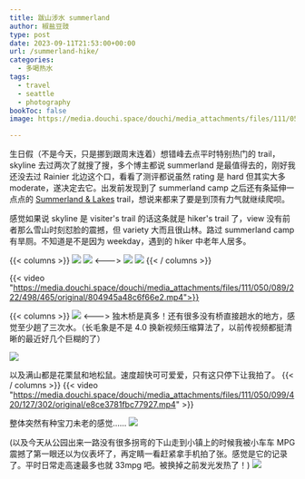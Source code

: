 ```yaml
---
title: 跋山涉水 summerland
author: 椒盐豆豉
type: post
date: 2023-09-11T21:53:00+00:00
url: /summerland-hike/
categories:
  - 多喝热水
tags:
  - travel
  - seattle
  - photography
bookToc: false
image: https://media.douchi.space/douchi/media_attachments/files/111/050/061/927/940/177/original/899a60fb47389603.png

---
```


生日假（不是今天，只是挪到跟周末连着）想错峰去点平时特别热门的 trail，skyline 去过两次了就搜了搜，多个博主都说 summerland 是最值得去的，刚好我还没去过 Rainier 北边这个口，看看了测评都说虽然 rating 是 hard 但其实大多 moderate，遂决定去它。出发前发现到了 summerland camp 之后还有条延伸一点点的 [Summerland & Lakes](https://www.alltrails.com/explore/trail/us/washington/camp-summerland-and-lakes-via-wonderland-trail) trail，想说来都来了要是到顶有力气就继续爬呗。

感觉如果说 skyline 是 visiter's trail 的话这条就是 hiker's trail 了，view 没有前者那么雪山时刻怼脸的震撼，但 variety 大而且很山林。路过 summerland camp 有旱厕。不知道是不是因为 weekday，遇到的 hiker 中老年人居多。

<!--more-->

{{< columns >}}
![](https://media.douchi.space/douchi/media_attachments/files/111/050/061/927/940/177/original/899a60fb47389603.png)
![](https://media.douchi.space/douchi/media_attachments/files/111/050/059/907/376/440/original/d9c3984f3f735ed0.png)
<--->
![](https://media.douchi.space/douchi/media_attachments/files/111/050/060/673/932/638/original/a24322929ccb3caf.png)
![](https://media.douchi.space/douchi/media_attachments/files/111/050/061/245/902/467/original/0fbbd97f38bf8f28.png)
{{< / columns >}}


{{< video "https://media.douchi.space/douchi/media_attachments/files/111/050/089/222/498/465/original/804945a48c6f66e2.mp4">}}

{{< columns >}}
![](https://media.douchi.space/douchi/media_attachments/files/111/050/093/202/644/817/original/3c97b634132fe4c9.png)
<--->
独木桥是真多！还有很多没有桥直接趟水的地方，感觉至少趟了三次水。（长毛象是不是 4.0 换新视频压缩算法了，以前传视频都挺清晰的最近好几个巨糊的了）

![](https://media.douchi.space/douchi/media_attachments/files/111/050/094/971/708/139/original/9f4dc3c73a8a2833.png)

以及满山都是花栗鼠和地松鼠。速度超快可可爱爱，只有这只停下让我拍了。
{{< / columns >}}
{{< video "https://media.douchi.space/douchi/media_attachments/files/111/050/099/420/127/302/original/e8ce3781fbc77927.mp4" >}}

整体突然有种宝刀未老的感觉……
![](https://media.douchi.space/douchi/media_attachments/files/111/050/464/325/649/571/original/821ec64291d59c0d.png)

(以及今天从公园出来一路没有很多拐弯的下山走到小镇上的时候我被小车车 MPG 震撼了第一眼还以为仪表坏了，再定睛一看赶紧拿手机拍了张。感觉是它的记录了。平时日常走高速最多也就 33mpg 吧。被换掉之前发光发热了！)
![](https://media.douchi.space/douchi/media_attachments/files/111/050/276/512/142/118/original/3617f0d0ded34e77.png)


